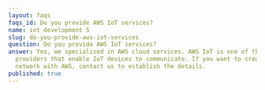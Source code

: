 ```yaml
---
layout: faqs
faqs_id: Do you provide AWS IoT services?
name: iot development 5
slug: do-you-provide-aws-iot-services
question: Do you provide AWS IoT services?
answer: Yes, we specialised in AWS cloud services. AWS IoT is one of the cloud
  providers that enable IoT devices to communicate. If you want to create IoT
  network with AWS, contact us to establish the details.
published: true
---
```


